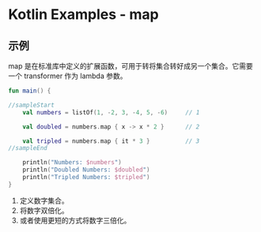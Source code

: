 # Kotlin Examples - map

## 示例

map 是在标准库中定义的扩展函数，可用于转将集合转好成另一个集合。它需要一个 transformer 作为 lambda 参数。

```kt
fun main() {

//sampleStart
    val numbers = listOf(1, -2, 3, -4, 5, -6)     // 1

    val doubled = numbers.map { x -> x * 2 }      // 2

    val tripled = numbers.map { it * 3 }          // 3
//sampleEnd

    println("Numbers: $numbers")
    println("Doubled Numbers: $doubled")
    println("Tripled Numbers: $tripled")
}
```

1. 定义数字集合。
2. 将数字双倍化。
3. 或者使用更短的方式将数字三倍化。
